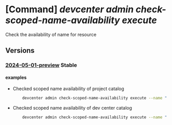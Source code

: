 # [Command] _devcenter admin check-scoped-name-availability execute_

Check the availability of name for resource

## Versions

### [2024-05-01-preview](/Resources/mgmt-plane/L3N1YnNjcmlwdGlvbnMve30vcHJvdmlkZXJzL21pY3Jvc29mdC5kZXZjZW50ZXIvY2hlY2tzY29wZWRuYW1lYXZhaWxhYmlsaXR5/2024-05-01-preview.xml) **Stable**

<!-- mgmt-plane /subscriptions/{}/providers/microsoft.devcenter/checkscopednameavailability 2024-05-01-preview -->

#### examples

- Checked scoped name availability of project catalog
    ```bash
        devcenter admin check-scoped-name-availability execute --name "name1" --type ""Microsoft.DevCenter/projects/catalogs" --scope "/subscriptions/0ac520ee-14c0-480f-b6c9-0a90c58ffff/resourceGroups/rg1/providers/Microsoft.DevCenter/projects/DevProject"
    ```

- Checked scoped name availability of dev center catalog
    ```bash
        devcenter admin check-scoped-name-availability execute --name "name1" --type ""Microsoft.DevCenter/devcenters/catalogs" --scope  "/subscriptions/0ac520ee-14c0-480f-b6c9-0a90c58ffff/resourceGroups/rg1/providers/Microsoft.DevCenter/devcenters/Contoso"
    ```
